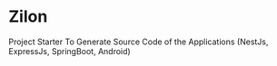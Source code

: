 # Zilon
Project Starter To Generate Source Code of the Applications (NestJs, ExpressJs, SpringBoot, Android)
